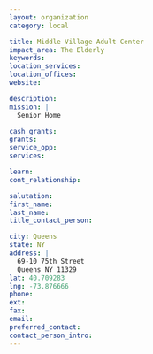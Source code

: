 ```yaml
---
layout: organization
category: local

title: Middle Village Adult Center
impact_area: The Elderly
keywords: 
location_services: 
location_offices: 
website: 

description: 
mission: |
  Senior Home

cash_grants: 
grants: 
service_opp: 
services: 

learn: 
cont_relationship: 

salutation: 
first_name: 
last_name: 
title_contact_person: 

city: Queens
state: NY
address: |
  69-10 75th Street  
  Queens NY 11329
lat: 40.709283
lng: -73.876666
phone: 
ext: 
fax: 
email: 
preferred_contact: 
contact_person_intro: 
---
```

